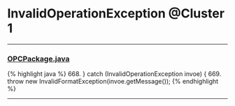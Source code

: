 # InvalidOperationException @Cluster 1

***

### [OPCPackage.java](https://searchcode.com/codesearch/view/97406292/)
{% highlight java %}
668. } catch (InvalidOperationException invoe) {
669.   throw new InvalidFormatException(invoe.getMessage());
{% endhighlight %}

***

